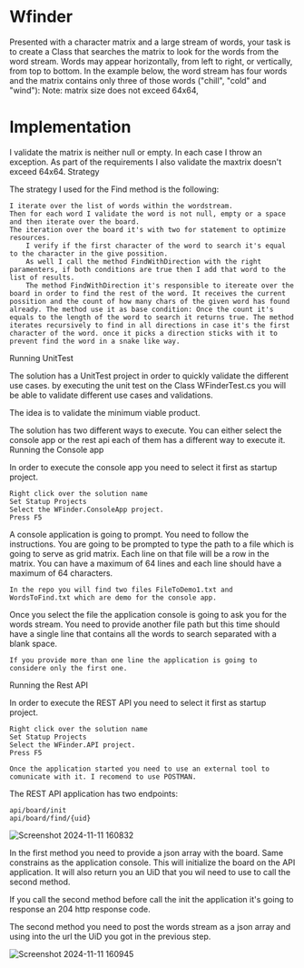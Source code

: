 # Wfinder
Presented with a character matrix and a large stream of words, your task is to create a Class
that searches the matrix to look for the words from the word stream. Words may appear
horizontally, from left to right, or vertically, from top to bottom. In the example below, the word
stream has four words and the matrix contains only three of those words ("chill", "cold" and
"wind"):
Note: matrix size does not exceed 64x64,

# Implementation
I validate the matrix is neither null or empty. In each case I throw an exception. As part of the requirements I also validate the maxtrix doesn't exceed 64x64.
Strategy

The strategy I used for the Find method is the following:

    I iterate over the list of words within the wordstream.
    Then for each word I validate the word is not null, empty or a space and then iterate over the board.
    The iteration over the board it's with two for statement to optimize resources.
        I verify if the first character of the word to search it's equal to the character in the give possition.
        As well I call the method FindWithDirection with the right paramenters, if both conditions are true then I add that word to the list of results.
        The method FindWithDirection it's responsible to itereate over the board in order to find the rest of the word. It receives the current possition and the count of how many chars of the given word has found already. The method use it as base condition: Once the count it's equals to the length of the word to search it returns true. The method iterates recursively to find in all directions in case it's the first character of the word. once it picks a direction sticks with it to prevent find the word in a snake like way.

Running UnitTest

The solution has a UnitTest project in order to quickly validate the different use cases. by executing the unit test on the Class WFinderTest.cs you will be able to validate different use cases and validations.

  The idea is to validate the minimum viable product.

The solution has two different ways to execute. You can either select the console app or the rest api each of them has a different way to execute it.
Running the Console app

In order to execute the console app you need to select it first as startup project.

    Right click over the solution name
    Set Statup Projects
    Select the WFinder.ConsoleApp project.
    Press F5

A console application is going to prompt. You need to follow the instructions. You are going to be prompted to type the path to a file which is going to serve as grid matrix. Each line on that file will be a row in the matrix. You can have a maximum of 64 lines and each line should have a maximum of 64 characters.

    In the repo you will find two files FileToDemo1.txt and WordsToFind.txt which are demo for the console app.

Once you select the file the application console is going to ask you for the words stream. You need to provide another file path but this time should have a single line that contains all the words to search separated with a blank space.

    If you provide more than one line the application is going to considere only the first one.

Running the Rest API

In order to execute the REST API you need to select it first as startup project.

    Right click over the solution name
    Set Statup Projects
    Select the WFinder.API project.
    Press F5

    Once the application started you need to use an external tool to comunicate with it. I recomend to use POSTMAN.

The REST API application has two endpoints:

    api/board/init
    api/board/find/{uid}
  

![Screenshot 2024-11-11 160832](https://github.com/user-attachments/assets/1ca20b7b-0c93-492e-9e19-95236bc292c6)

In the first method you need to provide a json array with the board. Same constrains as the application console. This will initialize the board on the API application. It will also return you an UiD that you wil need to use to call the second method.

If you call the second method before call the init the application it's going to response an 204 http response code.

The second method you need to post the words stream as a json array and using into the url the UiD you got in the previous step.

![Screenshot 2024-11-11 160945](https://github.com/user-attachments/assets/8db75c40-adf8-46d2-81e5-63b5f0398a0d)

